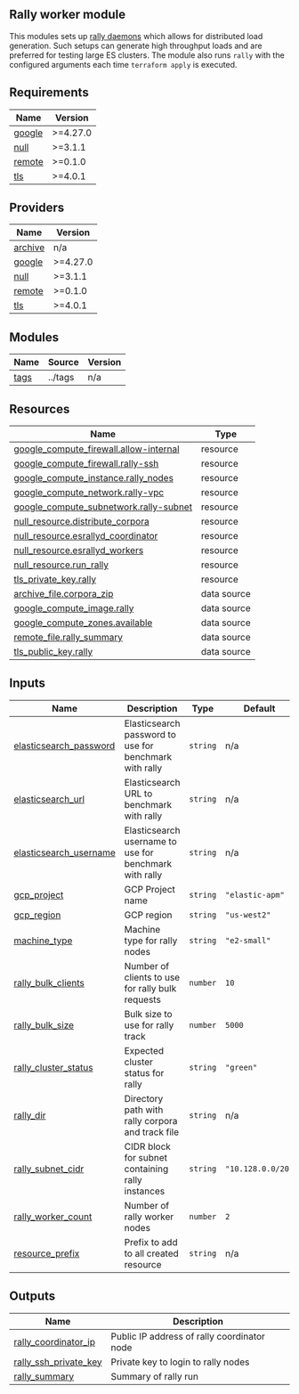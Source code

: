 <!-- BEGIN_TF_DOCS -->
## Rally worker module

This modules sets up [rally daemons](https://esrally.readthedocs.io/en/stable/rally_daemon.html) which allows for distributed load generation. Such setups can generate high throughput loads and are preferred for testing large ES clusters. The module also runs `rally` with the configured arguments each time `terraform apply` is executed.

## Requirements

| Name | Version |
|------|---------|
| <a name="requirement_google"></a> [google](#requirement\_google) | >=4.27.0 |
| <a name="requirement_null"></a> [null](#requirement\_null) | >=3.1.1 |
| <a name="requirement_remote"></a> [remote](#requirement\_remote) | >=0.1.0 |
| <a name="requirement_tls"></a> [tls](#requirement\_tls) | >=4.0.1 |

## Providers

| Name | Version |
|------|---------|
| <a name="provider_archive"></a> [archive](#provider\_archive) | n/a |
| <a name="provider_google"></a> [google](#provider\_google) | >=4.27.0 |
| <a name="provider_null"></a> [null](#provider\_null) | >=3.1.1 |
| <a name="provider_remote"></a> [remote](#provider\_remote) | >=0.1.0 |
| <a name="provider_tls"></a> [tls](#provider\_tls) | >=4.0.1 |

## Modules

| Name | Source | Version |
|------|--------|---------|
| <a name="module_tags"></a> [tags](#module\_tags) | ../tags | n/a |

## Resources

| Name | Type |
|------|------|
| [google_compute_firewall.allow-internal](https://registry.terraform.io/providers/hashicorp/google/latest/docs/resources/compute_firewall) | resource |
| [google_compute_firewall.rally-ssh](https://registry.terraform.io/providers/hashicorp/google/latest/docs/resources/compute_firewall) | resource |
| [google_compute_instance.rally_nodes](https://registry.terraform.io/providers/hashicorp/google/latest/docs/resources/compute_instance) | resource |
| [google_compute_network.rally-vpc](https://registry.terraform.io/providers/hashicorp/google/latest/docs/resources/compute_network) | resource |
| [google_compute_subnetwork.rally-subnet](https://registry.terraform.io/providers/hashicorp/google/latest/docs/resources/compute_subnetwork) | resource |
| [null_resource.distribute_corpora](https://registry.terraform.io/providers/hashicorp/null/latest/docs/resources/resource) | resource |
| [null_resource.esrallyd_coordinator](https://registry.terraform.io/providers/hashicorp/null/latest/docs/resources/resource) | resource |
| [null_resource.esrallyd_workers](https://registry.terraform.io/providers/hashicorp/null/latest/docs/resources/resource) | resource |
| [null_resource.run_rally](https://registry.terraform.io/providers/hashicorp/null/latest/docs/resources/resource) | resource |
| [tls_private_key.rally](https://registry.terraform.io/providers/hashicorp/tls/latest/docs/resources/private_key) | resource |
| [archive_file.corpora_zip](https://registry.terraform.io/providers/hashicorp/archive/latest/docs/data-sources/file) | data source |
| [google_compute_image.rally](https://registry.terraform.io/providers/hashicorp/google/latest/docs/data-sources/compute_image) | data source |
| [google_compute_zones.available](https://registry.terraform.io/providers/hashicorp/google/latest/docs/data-sources/compute_zones) | data source |
| [remote_file.rally_summary](https://registry.terraform.io/providers/tenstad/remote/latest/docs/data-sources/file) | data source |
| [tls_public_key.rally](https://registry.terraform.io/providers/hashicorp/tls/latest/docs/data-sources/public_key) | data source |

## Inputs

| Name | Description | Type | Default | Required |
|------|-------------|------|---------|:--------:|
| <a name="input_elasticsearch_password"></a> [elasticsearch\_password](#input\_elasticsearch\_password) | Elasticsearch password to use for benchmark with rally | `string` | n/a | yes |
| <a name="input_elasticsearch_url"></a> [elasticsearch\_url](#input\_elasticsearch\_url) | Elasticsearch URL to benchmark with rally | `string` | n/a | yes |
| <a name="input_elasticsearch_username"></a> [elasticsearch\_username](#input\_elasticsearch\_username) | Elasticsearch username to use for benchmark with rally | `string` | n/a | yes |
| <a name="input_gcp_project"></a> [gcp\_project](#input\_gcp\_project) | GCP Project name | `string` | `"elastic-apm"` | no |
| <a name="input_gcp_region"></a> [gcp\_region](#input\_gcp\_region) | GCP region | `string` | `"us-west2"` | no |
| <a name="input_machine_type"></a> [machine\_type](#input\_machine\_type) | Machine type for rally nodes | `string` | `"e2-small"` | no |
| <a name="input_rally_bulk_clients"></a> [rally\_bulk\_clients](#input\_rally\_bulk\_clients) | Number of clients to use for rally bulk requests | `number` | `10` | no |
| <a name="input_rally_bulk_size"></a> [rally\_bulk\_size](#input\_rally\_bulk\_size) | Bulk size to use for rally track | `number` | `5000` | no |
| <a name="input_rally_cluster_status"></a> [rally\_cluster\_status](#input\_rally\_cluster\_status) | Expected cluster status for rally | `string` | `"green"` | no |
| <a name="input_rally_dir"></a> [rally\_dir](#input\_rally\_dir) | Directory path with rally corpora and track file | `string` | n/a | yes |
| <a name="input_rally_subnet_cidr"></a> [rally\_subnet\_cidr](#input\_rally\_subnet\_cidr) | CIDR block for subnet containing rally instances | `string` | `"10.128.0.0/20"` | no |
| <a name="input_rally_worker_count"></a> [rally\_worker\_count](#input\_rally\_worker\_count) | Number of rally worker nodes | `number` | `2` | no |
| <a name="input_resource_prefix"></a> [resource\_prefix](#input\_resource\_prefix) | Prefix to add to all created resource | `string` | n/a | yes |

## Outputs

| Name | Description |
|------|-------------|
| <a name="output_rally_coordinator_ip"></a> [rally\_coordinator\_ip](#output\_rally\_coordinator\_ip) | Public IP address of rally coordinator node |
| <a name="output_rally_ssh_private_key"></a> [rally\_ssh\_private\_key](#output\_rally\_ssh\_private\_key) | Private key to login to rally nodes |
| <a name="output_rally_summary"></a> [rally\_summary](#output\_rally\_summary) | Summary of rally run |
<!-- END_TF_DOCS -->